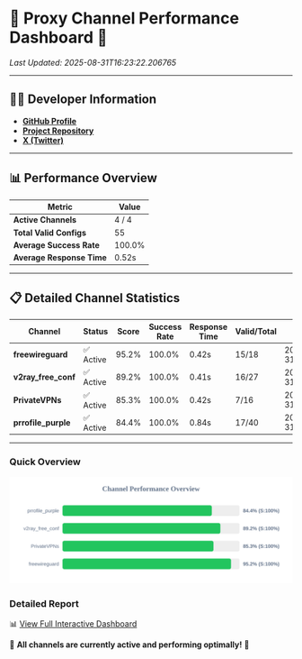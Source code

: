 # 🌟 Proxy Channel Performance Dashboard 🌟

_Last Updated: 2025-08-31T16:23:22.206765_

---

## 👩‍💻 Developer Information

- **[GitHub Profile](https://github.com/4n0nymou3)**  
- **[Project Repository](https://github.com/4n0nymou3/multi-proxy-config-fetcher)**  
- **[X (Twitter)](https://x.com/4n0nymou3)**  

---

## 📊 Performance Overview

| Metric                | Value       |
|-----------------------|-------------|
| **Active Channels**   | 4 / 4       |
| **Total Valid Configs** | 55          |
| **Average Success Rate** | 100.0%      |
| **Average Response Time** | 0.52s       |

---

## 📋 Detailed Channel Statistics

| Channel          | Status     | Score  | Success Rate | Response Time | Valid/Total | Last Success               |
|------------------|------------|--------|--------------|---------------|-------------|----------------------------|
| **freewireguard**  | ✅ Active  | 95.2%  | 100.0% | 0.42s         | 15/18       | 2025-08-31T16:23:22.204941 |
| **v2ray_free_conf**  | ✅ Active  | 89.2%  | 100.0% | 0.41s         | 16/27       | 2025-08-31T16:23:21.296284 |
| **PrivateVPNs**  | ✅ Active  | 85.3%  | 100.0% | 0.42s         | 7/16       | 2025-08-31T16:23:21.757026 |
| **prrofile_purple**  | ✅ Active  | 84.4%  | 100.0% | 0.84s         | 17/40       | 2025-08-31T16:23:20.821437 |

---

### Quick Overview
<div align="center">
  <a href="https://raw.githubusercontent.com/nullluser/NullRepo/refs/heads/main/assets/channel_stats_chart.svg">
    <img src="https://raw.githubusercontent.com/nullluser/NullRepo/refs/heads/main/assets/channel_stats_chart.svg" alt="Source Performance Statistics" width="800">
  </a>
</div>

### Detailed Report
📊 [View Full Interactive Dashboard](https://htmlpreview.github.io/?https://github.com/nullluser/NullRepo/blob/main/assets/performance_report.html)

🎉 **All channels are currently active and performing optimally!** 🎉
